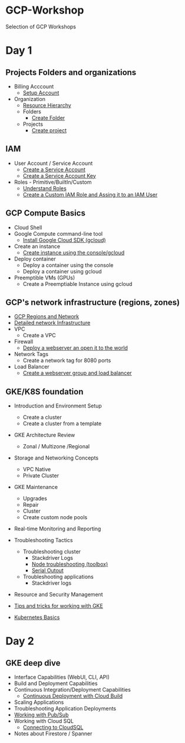 # GCP-Workshop
Selection of GCP Workshops

# Day 1 

## Projects Folders and organizations 
- Billing Acccount
  - [Setup Account](https://codelabs.developers.google.com/codelabs/gcp-aws-accounts-and-billing-v2/index.html?index=..%2F..index#0)
- Organization  
  - [Resource Hierarchy](https://cloud.google.com/resource-manager/docs/cloud-platform-resource-hierarchy#resource-hierarchy-detail)
  - Folders
    - [Create Folder](https://cloud.google.com/resource-manager/docs/creating-managing-folders#creating-folders)
  - Projects
    - [Create project](https://cloud.google.com/resource-manager/docs/creating-managing-folders#creating_a_project_in_a_folder)
    

## IAM

- User Account / Service Account
  - [Create a Service Account](https://cloud.google.com/iam/docs/creating-managing-service-accounts)
  - [Create a Service Account Key](https://cloud.google.com/iam/docs/creating-managing-service-account-keys#creating_service_account_keys)
- Roles - Primitive/BuiltIn/Custom
  - [Understand Roles](https://cloud.google.com/iam/docs/understanding-roles#predefined_roles)
  - [Create a Custom IAM Role and Assing it to an IAM User](https://cloud.google.com/iam/docs/granting-roles-to-service-accounts#granting_access_to_a_service_account_for_a_resource)


## GCP Compute Basics
- Cloud Shell
- Google Compute command-line tool
  - [Install Google Cloud SDK (gcloud)](https://cloud.google.com/sdk/docs/downloads-versioned-archives) 
- Create an instance
  - [Create instance using the console/gcloud](https://codelabs.developers.google.com/codelabs/cloud-create-a-vm/index.html?index=..%2F..index#0)
- Deploy container
  - Deploy a container using the console
  - Deploy a container using gcloud
- Preemptible VMs (GPUs)
  - Create a Preemptiable Instance using gcloud

## GCP's network infrastructure (regions, zones)

- [GCP Regions and Network](https://cloud.google.com/about/locations/?tab=regions)
- [Detailed network Infrastructure](https://peering.google.com/#/infrastructure)
- VPC
  - Create a VPC
- Firewall
  - [Deploy a webserver an open it to the world](https://codelabs.developers.google.com/codelabs/cloud-compute-engine/index.html?index=..%2F..index#0)
- Network Tags
  - Create a network tag for 8080 ports
- Load Balancer
  -  [Create a webserver group and load balancer](https://codelabs.developers.google.com/codelabs/cloud-webapp-hosting-gce/index.html?index=..%2F..index#0)


## GKE/K8S foundation
- Introduction and Environment Setup
  - Create a cluster
  - Create a cluster from a template
- GKE Architecture Review
  - Zonal / Multizone /Regional

- Storage and Networking Concepts
  - VPC Native
  - Private Cluster
- GKE Maintenance
  - Upgrades
  - Repair
  - Cluster 
  - Create custom node pools
- Real-time Monitoring and Reporting
- Troubleshooting Tactics
  - Troubleshooting cluster
    - Stackdriver Logs
    - [Node troubleshooting (toolbox)](https://cloud.google.com/kubernetes-engine/docs/troubleshooting#ConnectivityIssues)
    - [Serial Outout](https://cloud.google.com/compute/docs/instances/viewing-serial-port-output#viewing_serial_port_output)
  - Troubleshooting applications
    - Stackdriver logs
- Resource and Security Management

- [Tips and tricks for working with GKE](tips.md)

- [Kubernetes Basics](https://codelabs.developers.google.com/codelabs/cloud-orchestrate-with-kubernetes/#0)


# Day 2

## GKE deep dive
- Interface Capabilities (WebUI, CLI, API)
- Build and Deployment Capabilities
- Continuous Integration/Deployment Capabilities
  - [Continuous Deployment with Cloud Build](https://codelabs.developers.google.com/codelabs/cloud-builder-gke-continuous-deploy/index.html?index=..%2F..index#0)
- Scaling Applications
- Troubleshooting Application Deployments
- [Working with Pub/Sub](https://cloud.google.com/kubernetes-engine/docs/tutorials/authenticating-to-cloud-platform) 
- Working with Cloud SQL
  - [Connecting to CloudSQL](https://codelabs.developers.google.com/codelabs/connecting-to-cloud-sql/index.html?index=..%2F..index#0) 
- Notes about Firestore / Spanner
